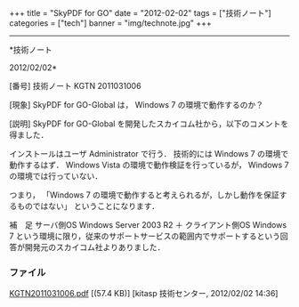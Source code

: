 ﻿+++
title = "SkyPDF for GO"
date = "2012-02-02"
tags = ["技術ノート"]
categories = ["tech"]
banner = "img/technote.jpg"
+++

-----------------------------------------------------------------------------------------------------------------------------

*技術ノート

2012/02/02*


[番号]
技術ノート KGTN 2011031006

[現象]
SkyPDF for GO-Global は， Windows 7 の環境で動作するのか？

[説明]
SkyPDF for GO-Global
を開発したスカイコム社から，以下のコメントを得ました．

インストールはユーザ Administrator で行う．
技術的には Windows 7 の環境で動作するはず．
Windows Vista の環境で動作検証を行っているが， Windows 7
の環境では行っていない．

つまり， 「Windows 7
の環境で動作すると考えられるが，しかし動作を保証するものではない」
ということになります．

補　足
サーバ側OS Windows Server 2003 R2 ＋ クライアント側OS Windows 7
という環境に限り，従来のサポートサービスの範囲内でサポートするという回答が開発元のスカイコム社よりありました．


### ファイル

 
 


[KGTN2011031006.pdf](http://techreport.kitasp.net/attachments/download/518/KGTN2011031006.pdf)
 [(57.4 KB)] [kitasp 技術センター, 2012/02/02
14:36]


 


 

